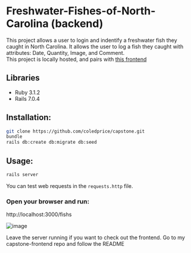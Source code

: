 # Freshwater-Fishes-of-North-Carolina (backend)

This project allows a user to login and indentify a freshwater fish they caught in North Carolina.  It allows the user to log a fish they caught with attributes: Date, Quantity, Image, and Comment.
</br>
This project is locally hosted, and pairs with [this frontend]([url](https://github.com/coledprice/capstone-frontend))

## Libraries
<ul>
<li>Ruby 3.1.2</li>
<li>Rails 7.0.4</li>
</ul>

## Installation:
```bash
git clone https://github.com/coledprice/capstone.git
bundle
rails db:create db:migrate db:seed
```

## Usage:
```bash
rails server
```
You can test web requests in the `requests.http` file.

### Open your browser and run:
http://localhost:3000/fishs

![image](https://user-images.githubusercontent.com/116182313/215846024-e61b7859-98bf-4a41-bd6b-3986b5499ed6.png)

Leave the server running if you want to check out the frontend. Go to my capstone-frontend repo and follow the README

